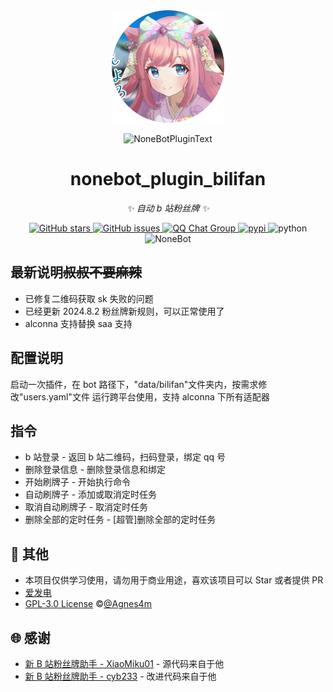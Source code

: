 <!-- markdownlint-disable MD024 MD026 MD031 MD033 MD036 MD041 -->
<div align="center">
  <img src="https://raw.githubusercontent.com/Agnes4m/nonebot_plugin_l4d2_server/main/image/logo.png" width="180" height="180"  alt="AgnesDigitalLogo">
  <br>
  <p><img src="https://s2.loli.net/2022/06/16/xsVUGRrkbn1ljTD.png" width="240" alt="NoneBotPluginText"></p>
</div>

<div align="center">

# nonebot_plugin_bilifan

_✨ 自动 b 站粉丝牌 ✨_

<a href="https://github.com/Agnes4m/nonebot_plugin_bilifan/stargazers">
        <img alt="GitHub stars" src="https://img.shields.io/github/stars/Agnes4m/nonebot_plugin_bilifan" alt="stars">
</a>
<a href="https://github.com/Agnes4m/nonebot_plugin_bilifan/issues">
        <img alt="GitHub issues" src="https://img.shields.io/github/issues/Agnes4m/nonebot_plugin_bilifan" alt="issues">
</a>
<a href="https://jq.qq.com/?_wv=1027&k=HdjoCcAe">
        <img src="https://img.shields.io/badge/QQ%E7%BE%A4-399365126-orange?style=flat-square" alt="QQ Chat Group">
</a>
<a href="https://pypi.python.org/pypi/nonebot_plugin_bilifan">
        <img src="https://img.shields.io/pypi/v/nonebot_plugin_bilifan.svg" alt="pypi">
</a>
    <img src="https://img.shields.io/badge/python-3.9+-blue.svg" alt="python">
    <img src="https://img.shields.io/badge/nonebot-2.0.0-red.svg" alt="NoneBot">
</div>

## 最新说明~~叔叔不要麻辣~~

- 已修复二维码获取 sk 失败的问题
- 已经更新 2024.8.2 粉丝牌新规则，可以正常使用了
- alconna 支持替换 saa 支持

## 配置说明

启动一次插件，在 bot 路径下，"data/bilifan"文件夹内，按需求修改"users.yaml"文件
运行跨平台使用，支持 alconna 下所有适配器

## 指令

- b 站登录 - 返回 b 站二维码，扫码登录，绑定 qq 号
- 删除登录信息 - 删除登录信息和绑定
- 开始刷牌子 - 开始执行命令
- 自动刷牌子 - 添加或取消定时任务
- 取消自动刷牌子 - 取消定时任务
- 删除全部的定时任务 - [超管]删除全部的定时任务

</details>

## 🙈 其他

- 本项目仅供学习使用，请勿用于商业用途，喜欢该项目可以 Star 或者提供 PR
- [爱发电](https://afdian.net/a/agnes_digital)
- [GPL-3.0 License](https://github.com/Agnes4m/nonebot_plugin_bilifan/blob/main/LICENSE) ©[@Agnes4m](https://github.com/Agnes4m)

## 🌐 感谢

- [新 B 站粉丝牌助手 - XiaoMiku01](https://github.com/XiaoMiku01/fansMedalHelper) - 源代码来自于他
- [新 B 站粉丝牌助手 - cyb233](https://github.com/cyb233/fansMedalHelper) - 改进代码来自于他
